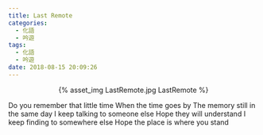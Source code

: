 ```yaml
---
title: Last Remote
categories:
  - 化語
  - 吟遊
tags:
  - 化語
  - 吟遊
date: 2018-08-15 20:09:26
---
```

<center>{% asset_img LastRemote.jpg LastRemote %}</center>

Do you remember that little time
When the time goes by
The memory still in the same day
I keep talking to someone else
Hope they will understand
I keep finding to somewhere else
Hope the place is where you stand